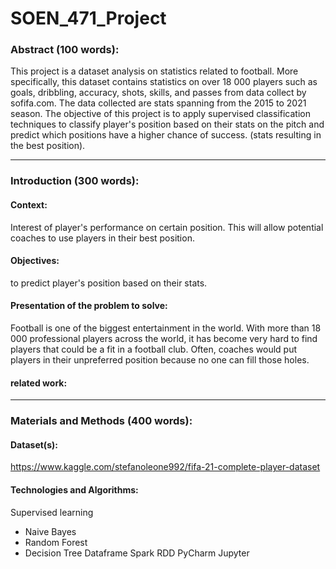# SOEN_471_Project

### Abstract (100 words):
This project is a dataset analysis on statistics related to football. More specifically, this dataset contains statistics
on over 18 000 players such as goals, dribbling, accuracy, shots, skills, and passes from data collect by sofifa.com. The data collected are stats spanning from the 2015 to 2021 season. The objective of this project is to apply supervised classification techniques to classify player's position based on their stats on the pitch and predict which positions have a higher chance of success. 
(stats resulting in the best position).

***

### Introduction (300 words):

#### Context:
Interest of player's performance on certain position. 
This will allow potential coaches to use players in their best position.

#### Objectives:
to predict player's position based on their stats.

#### Presentation of the problem to solve:
Football is one of the biggest entertainment in the world. With more than 18 000 professional players across the world, it has become very hard to find players that could be a fit in a football club. Often, coaches would put players in their unpreferred position because no one can fill those holes.

#### related work:

***

### Materials and Methods (400 words):

#### Dataset(s):
https://www.kaggle.com/stefanoleone992/fifa-21-complete-player-dataset

#### Technologies and Algorithms: 
Supervised learning
  - Naive Bayes
  - Random Forest
  - Decision Tree
Dataframe
Spark
RDD
PyCharm
Jupyter
